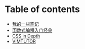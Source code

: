 # Table of contents

* [我的一些笔记](README.md)
* [函数式编程入门经典](beginning-functional-javascript.md)
* [CSS in Depth](css-in-depth.md)
* [VIMTUTOR](vimtutor.md)

